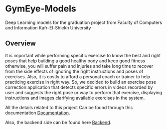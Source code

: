 # GymEye-Models
Deep Learning models for the graduation project from Faculty of Computers and Information Kafr-El-Shiekh University

## Overview
It is important while performing specific exercise to know the best and right poses that help building a good healthy body and keep good fitness otherwise, you will suffer pain and injuries and take long time to recover from the side effects of ignoring the right instructions and poses of exercises. Also, it is costly to afford a personal coach or trainer to help practicing exercise in right way. So, we decided to build an exercise pose correction application that detects specific errors in videos recorded by user and suggests the right pose or way to perform that exercise, displaying instructions and images clarifying available exercises in the system.

All the details related to this project Can be found through this documentation [Documentation](https://github.com/MustafaReda2090/GymEye-Models/blob/master/Doucumentaion.pdf).

Also, the backend side can be found here [Backend](https://github.com/mahmoudayman55/gymeye_flask).
